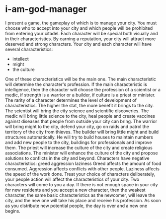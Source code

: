 # i-am-god-manager
I present a game, the gameplay of which is to manage your city. You must choose who to accept into your city and which people will be prohibited from entering your citadel. Each character will be special both visually and in their characteristics. By earning a reputation, your city will attract more deserved and strong characters.
Your city and each character will have several characteristics:
* intellect
* might
* the culture

One of these characteristics will be the main one. The main characteristic will determine the character's profession.
If the main characteristic is intelligence, then the character will choose the profession of a scientist or a medic, if strength is a warrior or a builder, if culture is a priest or minister.
The rarity of a character determines the level of development of characteristics. The higher the stat, the more benefit it brings to the city.
The scientist will bring the city science and scientific discoveries.
The medic will bring little science to the city, heal people and create vaccines against diseases that people from outside your city can bring.
The warrior will bring might to the city, defend your city, go on raids and patrol the territory of the city from thieves.
The builder will bring little might and build structures automatically. He will try to build houses to maintain numbers and add new people to the city, buildings for professionals and improve them.
The priest will increase the culture of the city and create religious associations.
The minister will enhance the culture of the city and propose solutions to conflicts in the city and beyond.
Characters have negative characteristics:
greed
aggression
laziness
Greed affects the amount of food consumed.
Aggression affects conflicts with other people.
Laziness affects the speed of the work done.
Treat your choice of characters deliberately, your people action will affect the characteristics of your city.
Two characters will come to you a day. If there is not enough space in your city for new residents and you accept a new character, then the weakest character, the same basic characteristics as the newcomer, will leave the city, and the new one will take his place and receive his profession. As soon as you distribute new potential people, the day is over and a new one begins.